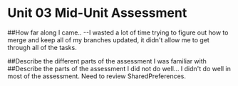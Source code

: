 # Unit 03 Mid-Unit Assessment

##How far along I came..
--I wasted a lot of time trying to figure out how to merge and keep all of my branches updated,
it didn't allow me to get through all of the tasks.

##Describe the different parts of the assessment I was familiar with
##Describe the parts of the assessment I did not do well...
    I didn't do well in most of the assessment. Need to review SharedPreferences.